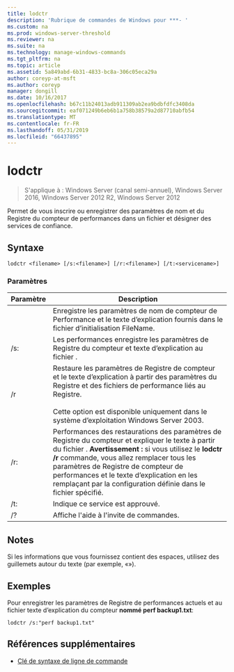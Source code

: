 ```yaml
---
title: lodctr
description: 'Rubrique de commandes de Windows pour ***- '
ms.custom: na
ms.prod: windows-server-threshold
ms.reviewer: na
ms.suite: na
ms.technology: manage-windows-commands
ms.tgt_pltfrm: na
ms.topic: article
ms.assetid: 5a849abd-6b31-4833-bc8a-306c05eca29a
author: coreyp-at-msft
ms.author: coreyp
manager: dongill
ms.date: 10/16/2017
ms.openlocfilehash: b67c11b24013adb911309ab2ea9bdbfdfc3408da
ms.sourcegitcommit: eaf071249b6eb6b1a758b38579a2d87710abfb54
ms.translationtype: MT
ms.contentlocale: fr-FR
ms.lasthandoff: 05/31/2019
ms.locfileid: "66437895"
---
```

# <a name="lodctr"></a>lodctr

>S'applique à : Windows Server (canal semi-annuel), Windows Server 2016, Windows Server 2012 R2, Windows Server 2012

Permet de vous inscrire ou enregistrer des paramètres de nom et du Registre du compteur de performances dans un fichier et désigner des services de confiance.
## <a name="syntax"></a>Syntaxe
```
lodctr <filename> [/s:<filename>] [/r:<filename>] [/t:<servicename>]
```
### <a name="parameters"></a>Paramètres

|    Paramètre     |                                                                                                                                         Description                                                                                                                                          |
|------------------|----------------------------------------------------------------------------------------------------------------------------------------------------------------------------------------------------------------------------------------------------------------------------------------------|
|    <filename>    |                                                                                          Enregistre les paramètres de nom de compteur de Performance et le texte d’explication fournis dans le fichier d’initialisation FileName.                                                                                          |
|  /s:<filename>   |                                                                                                       Les performances enregistre les paramètres de Registre du compteur et texte d’explication au fichier <filename>.                                                                                                       |
|        /r        |                                Restaure les paramètres de Registre de compteur et le texte d’explication à partir des paramètres du Registre et des fichiers de performance liés au Registre.<br /><br />Cette option est disponible uniquement dans le système d’exploitation Windows Server 2003.                                |
|  /r:<filename>   | Performances des restaurations des paramètres de Registre du compteur et expliquer le texte à partir du fichier <filename>. **Avertissement :** si vous utilisez le **lodctr /r** commande, vous allez remplacer tous les paramètres de Registre de compteur de performances et le texte d’explication en les remplaçant par la configuration définie dans le fichier spécifié. |
| /t:<servicename> |                                                                                                                       Indique ce service <servicename> est approuvé.                                                                                                                       |
|        /?        |                                                                                                                             Affiche l'aide à l'invite de commandes.                                                                                                                             |

## <a name="remarks"></a>Notes
Si les informations que vous fournissez contient des espaces, utilisez des guillemets autour du texte (par exemple, «<filename>»).
## <a name="BKMK_Examples"></a>Exemples
Pour enregistrer les paramètres de Registre de performances actuels et au fichier texte d’explication du compteur **nommé perf backup1.txt**:
```
lodctr /s:"perf backup1.txt"
```
## <a name="additional-references"></a>Références supplémentaires
-   [Clé de syntaxe de ligne de commande](command-line-syntax-key.md)


